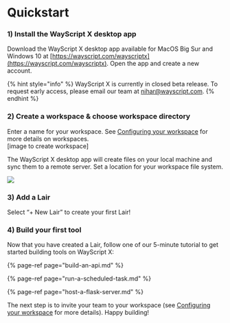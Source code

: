 # Quickstart

### **1\) Install the WayScript X desktop app**

Download the WayScript X desktop app available for MacOS Big Sur and Windows 10 at [https://wayscript.com/wayscriptx](https://wayscript.com/wayscriptx). Open the app and create a new account.

{% hint style="info" %}
WayScript X is currently in closed beta release. To request early access, please email our team at [nihar@wayscript.com](mailto:nihar@wayscript.com).
{% endhint %}

### **2\) Create a workspace & choose workspace directory**

Enter a name for your workspace. See [Configuring your workspace](../configuring-your-workspace.md) for more details on workspaces.  
\[image to create workspace\]

The WayScript X desktop app will create files on your local machine and sync them to a remote server. Set a location for your workspace file system.

![](https://codahosted.io/docs/2kDMDaZ6QP/blobs/bl-ctT1lSpsA8/897d5cb37c8557ad9b149526e93a87b16af4e7f0f0be3aa51e4bd08c6d58007c44949fb53d3f804d60ab6953bb3c4909efbdda87870c6cf9e4af93f351cc2f42f482aa8e814a011346a8e71807b8ad97ce8824146ad13a8b7a1b3d966da21b512ef7ef54)

### **3\) Add a Lair**

Select “+ New Lair” to create your first Lair!

### **4\)** Build your first tool 

Now that you have created a Lair, follow one of our 5-minute tutorial to get started building tools on WayScript X:

{% page-ref page="build-an-api.md" %}

{% page-ref page="run-a-scheduled-task.md" %}

{% page-ref page="host-a-flask-server.md" %}

The next step is to invite your team to your workspace \(see [Configuring your workspace](../configuring-your-workspace.md) for more details\). Happy building!

